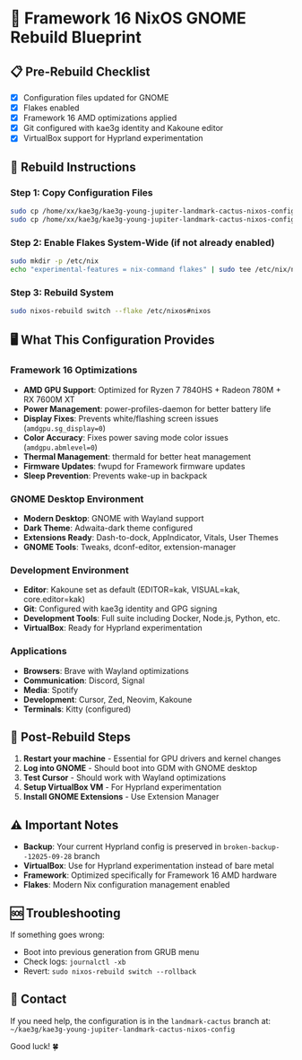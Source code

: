 # 🚀 Framework 16 NixOS GNOME Rebuild Blueprint

## 📋 Pre-Rebuild Checklist
- [x] Configuration files updated for GNOME
- [x] Flakes enabled
- [x] Framework 16 AMD optimizations applied
- [x] Git configured with kae3g identity and Kakoune editor
- [x] VirtualBox support for Hyprland experimentation

## 🔧 Rebuild Instructions

### Step 1: Copy Configuration Files
```bash
sudo cp /home/xx/kae3g/kae3g-young-jupiter-landmark-cactus-nixos-config/configuration.nix /etc/nixos/
sudo cp /home/xx/kae3g/kae3g-young-jupiter-landmark-cactus-nixos-config/flake.nix /etc/nixos/
```

### Step 2: Enable Flakes System-Wide (if not already enabled)
```bash
sudo mkdir -p /etc/nix
echo "experimental-features = nix-command flakes" | sudo tee /etc/nix/nix.conf
```

### Step 3: Rebuild System
```bash
sudo nixos-rebuild switch --flake /etc/nixos#nixos
```

## 🖥️ What This Configuration Provides

### Framework 16 Optimizations
- **AMD GPU Support**: Optimized for Ryzen 7 7840HS + Radeon 780M + RX 7600M XT
- **Power Management**: power-profiles-daemon for better battery life
- **Display Fixes**: Prevents white/flashing screen issues (`amdgpu.sg_display=0`)
- **Color Accuracy**: Fixes power saving mode color issues (`amdgpu.abmlevel=0`)
- **Thermal Management**: thermald for better heat management
- **Firmware Updates**: fwupd for Framework firmware updates
- **Sleep Prevention**: Prevents wake-up in backpack

### GNOME Desktop Environment
- **Modern Desktop**: GNOME with Wayland support
- **Dark Theme**: Adwaita-dark theme configured
- **Extensions Ready**: Dash-to-dock, AppIndicator, Vitals, User Themes
- **GNOME Tools**: Tweaks, dconf-editor, extension-manager

### Development Environment
- **Editor**: Kakoune set as default (EDITOR=kak, VISUAL=kak, core.editor=kak)
- **Git**: Configured with kae3g identity and GPG signing
- **Development Tools**: Full suite including Docker, Node.js, Python, etc.
- **VirtualBox**: Ready for Hyprland experimentation

### Applications
- **Browsers**: Brave with Wayland optimizations
- **Communication**: Discord, Signal
- **Media**: Spotify
- **Development**: Cursor, Zed, Neovim, Kakoune
- **Terminals**: Kitty (configured)

## 🔄 Post-Rebuild Steps

1. **Restart your machine** - Essential for GPU drivers and kernel changes
2. **Log into GNOME** - Should boot into GDM with GNOME desktop
3. **Test Cursor** - Should work with Wayland optimizations
4. **Setup VirtualBox VM** - For Hyprland experimentation
5. **Install GNOME Extensions** - Use Extension Manager

## ⚠️ Important Notes

- **Backup**: Your current Hyprland config is preserved in `broken-backup--12025-09-28` branch
- **VirtualBox**: Use for Hyprland experimentation instead of bare metal
- **Framework**: Optimized specifically for Framework 16 AMD hardware
- **Flakes**: Modern Nix configuration management enabled

## 🆘 Troubleshooting

If something goes wrong:
- Boot into previous generation from GRUB menu
- Check logs: `journalctl -xb`
- Revert: `sudo nixos-rebuild switch --rollback`

## 📱 Contact
If you need help, the configuration is in the `landmark-cactus` branch at:
`~/kae3g/kae3g-young-jupiter-landmark-cactus-nixos-config`

Good luck! 🍀
